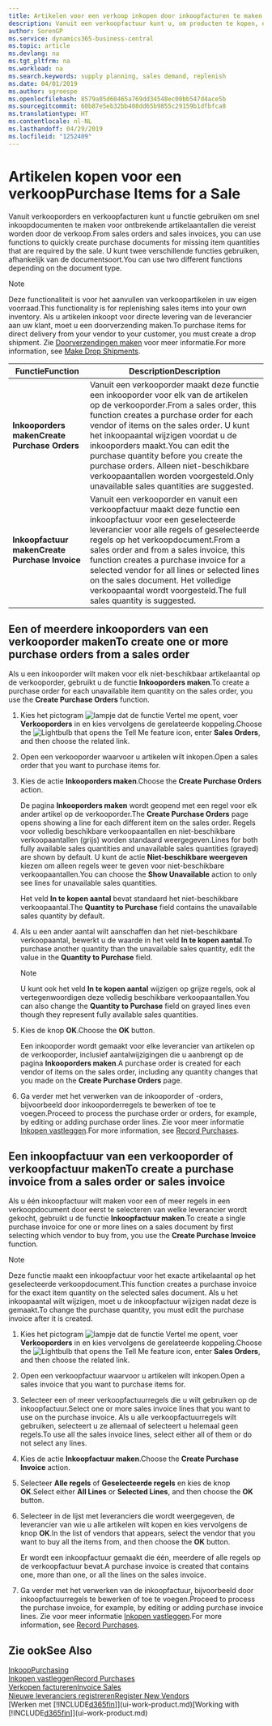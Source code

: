 ```yaml
---
title: Artikelen voor een verkoop inkopen door inkoopfacturen te maken | Microsoft Docs
description: Vanuit een verkoopfactuur kunt u, om producten te kopen, een inkoopfactuur maken voor een leverancier.
author: SorenGP
ms.service: dynamics365-business-central
ms.topic: article
ms.devlang: na
ms.tgt_pltfrm: na
ms.workload: na
ms.search.keywords: supply planning, sales demand, replenish
ms.date: 04/01/2019
ms.author: sgroespe
ms.openlocfilehash: 8579a05d60465a769dd34548ec00bb547d4ace5b
ms.sourcegitcommit: 60b87e5eb32bb408dd65b9855c29159b1dfbfca8
ms.translationtype: HT
ms.contentlocale: nl-NL
ms.lasthandoff: 04/29/2019
ms.locfileid: "1252409"
---
```

# <a name="purchase-items-for-a-sale"></a><span data-ttu-id="5e823-103">Artikelen kopen voor een verkoop</span><span class="sxs-lookup"><span data-stu-id="5e823-103">Purchase Items for a Sale</span></span>
<span data-ttu-id="5e823-104">Vanuit verkooporders en verkoopfacturen kunt u functie gebruiken om snel inkoopdocumenten te maken voor ontbrekende artikelaantallen die vereist worden door de verkoop.</span><span class="sxs-lookup"><span data-stu-id="5e823-104">From sales orders and sales invoices, you can use functions to quickly create purchase documents for missing item quantities that are required by the sale.</span></span> <span data-ttu-id="5e823-105">U kunt twee verschillende functies gebruiken, afhankelijk van de documentsoort.</span><span class="sxs-lookup"><span data-stu-id="5e823-105">You can use two different functions depending on the document type.</span></span>

> [!Note]
> <span data-ttu-id="5e823-106">Deze functionaliteit is voor het aanvullen van verkoopartikelen in uw eigen voorraad.</span><span class="sxs-lookup"><span data-stu-id="5e823-106">This functionality is for replenishing sales items into your own inventory.</span></span> <span data-ttu-id="5e823-107">Als u artikelen inkoopt voor directe levering van de leverancier aan uw klant, moet u een doorverzending maken.</span><span class="sxs-lookup"><span data-stu-id="5e823-107">To purchase items for direct delivery from your vendor to your customer, you must create a drop shipment.</span></span> <span data-ttu-id="5e823-108">Zie [Doorverzendingen maken](sales-how-drop-shipment.md) voor meer informatie.</span><span class="sxs-lookup"><span data-stu-id="5e823-108">For more information, see [Make Drop Shipments](sales-how-drop-shipment.md).</span></span>   

|<span data-ttu-id="5e823-109">Functie</span><span class="sxs-lookup"><span data-stu-id="5e823-109">Function</span></span>|<span data-ttu-id="5e823-110">Description</span><span class="sxs-lookup"><span data-stu-id="5e823-110">Description</span></span>|
|--------|-----------|
|<span data-ttu-id="5e823-111">**Inkooporders maken**</span><span class="sxs-lookup"><span data-stu-id="5e823-111">**Create Purchase Orders**</span></span>|<span data-ttu-id="5e823-112">Vanuit een verkooporder maakt deze functie een inkooporder voor elk van de artikelen op de verkooporder.</span><span class="sxs-lookup"><span data-stu-id="5e823-112">From a sales order, this function creates a purchase order for each vendor of items on the sales order.</span></span> <span data-ttu-id="5e823-113">U kunt het inkoopaantal wijzigen voordat u de inkooporders maakt.</span><span class="sxs-lookup"><span data-stu-id="5e823-113">You can edit the purchase quantity before you create the purchase orders.</span></span> <span data-ttu-id="5e823-114">Alleen niet-beschikbare verkoopaantallen worden voorgesteld.</span><span class="sxs-lookup"><span data-stu-id="5e823-114">Only unavailable sales quantities are suggested.</span></span>
|<span data-ttu-id="5e823-115">**Inkoopfactuur maken**</span><span class="sxs-lookup"><span data-stu-id="5e823-115">**Create Purchase Invoice**</span></span>|<span data-ttu-id="5e823-116">Vanuit een verkooporder en vanuit een verkoopfactuur maakt deze functie een inkoopfactuur voor een geselecteerde leverancier voor alle regels of geselecteerde regels op het verkoopdocument.</span><span class="sxs-lookup"><span data-stu-id="5e823-116">From a sales order and from a sales invoice, this function creates a purchase invoice for a selected vendor for all lines or selected lines on the sales document.</span></span> <span data-ttu-id="5e823-117">Het volledige verkoopaantal wordt voorgesteld.</span><span class="sxs-lookup"><span data-stu-id="5e823-117">The full sales quantity is suggested.</span></span>|

## <a name="to-create-one-or-more-purchase-orders-from-a-sales-order"></a><span data-ttu-id="5e823-118">Een of meerdere inkooporders van een verkooporder maken</span><span class="sxs-lookup"><span data-stu-id="5e823-118">To create one or more purchase orders from a sales order</span></span>
<span data-ttu-id="5e823-119">Als u een inkooporder wilt maken voor elk niet-beschikbaar artikelaantal op de verkooporder, gebruikt u de functie **Inkooporders maken**.</span><span class="sxs-lookup"><span data-stu-id="5e823-119">To create a purchase order for each unavailable item quantity on the sales order, you use the **Create Purchase Orders** function.</span></span>

1. <span data-ttu-id="5e823-120">Kies het pictogram ![lampje dat de functie Vertel me opent](media/ui-search/search_small.png "Vertel me wat u wilt doen"), voer **Verkooporders** in en kies vervolgens de gerelateerde koppeling.</span><span class="sxs-lookup"><span data-stu-id="5e823-120">Choose the ![Lightbulb that opens the Tell Me feature](media/ui-search/search_small.png "Tell me what you want to do") icon, enter **Sales Orders**, and then choose the related link.</span></span>
2. <span data-ttu-id="5e823-121">Open een verkooporder waarvoor u artikelen wilt inkopen.</span><span class="sxs-lookup"><span data-stu-id="5e823-121">Open a sales order that you want to purchase items for.</span></span>
3. <span data-ttu-id="5e823-122">Kies de actie **Inkooporders maken**.</span><span class="sxs-lookup"><span data-stu-id="5e823-122">Choose the **Create Purchase Orders** action.</span></span>

    <span data-ttu-id="5e823-123">De pagina **Inkooporders maken** wordt geopend met een regel voor elk ander artikel op de verkooporder.</span><span class="sxs-lookup"><span data-stu-id="5e823-123">The **Create Purchase Orders** page opens showing a line for each different item on the sales order.</span></span> <span data-ttu-id="5e823-124">Regels voor volledig beschikbare verkoopaantallen en niet-beschikbare verkoopaantallen (grijs) worden standaard weergegeven.</span><span class="sxs-lookup"><span data-stu-id="5e823-124">Lines for both fully available sales quantities and unavailable sales quantities (grayed) are shown by default.</span></span> <span data-ttu-id="5e823-125">U kunt de actie **Niet-beschikbare weergeven** kiezen om alleen regels weer te geven voor niet-beschikbare verkoopaantallen.</span><span class="sxs-lookup"><span data-stu-id="5e823-125">You can choose the **Show Unavailable** action to only see lines for unavailable sales quantities.</span></span>

    <span data-ttu-id="5e823-126">Het veld **In te kopen aantal** bevat standaard het niet-beschikbare verkoopaantal.</span><span class="sxs-lookup"><span data-stu-id="5e823-126">The **Quantity to Purchase** field contains the unavailable sales quantity by default.</span></span>
4. <span data-ttu-id="5e823-127">Als u een ander aantal wilt aanschaffen dan het niet-beschikbare verkoopaantal, bewerkt u de waarde in het veld **In te kopen aantal**.</span><span class="sxs-lookup"><span data-stu-id="5e823-127">To purchase another quantity than the unavailable sales quantity, edit the value in the **Quantity to Purchase** field.</span></span>

    > [!NOTE]  
    >   <span data-ttu-id="5e823-128">U kunt ook het veld **In te kopen aantal** wijzigen op grijze regels, ook al vertegenwoordigen deze volledig beschikbare verkoopaantallen.</span><span class="sxs-lookup"><span data-stu-id="5e823-128">You can also change the **Quantity to Purchase** field on grayed lines even though they represent fully available sales quantities.</span></span>
5. <span data-ttu-id="5e823-129">Kies de knop **OK**.</span><span class="sxs-lookup"><span data-stu-id="5e823-129">Choose the **OK** button.</span></span>

    <span data-ttu-id="5e823-130">Een inkooporder wordt gemaakt voor elke leverancier van artikelen op de verkooporder, inclusief aantalwijzigingen die u aanbrengt op de pagina **Inkooporders maken**.</span><span class="sxs-lookup"><span data-stu-id="5e823-130">A purchase order is created for each vendor of items on the sales order, including any quantity changes that you made on the **Create Purchase Orders** page.</span></span>
7. <span data-ttu-id="5e823-131">Ga verder met het verwerken van de inkooporder of -orders, bijvoorbeeld door inkooporderregels te bewerken of toe te voegen.</span><span class="sxs-lookup"><span data-stu-id="5e823-131">Proceed to process the purchase order or orders, for example, by editing or adding purchase order lines.</span></span> <span data-ttu-id="5e823-132">Zie voor meer informatie [Inkopen vastleggen](purchasing-how-record-purchases.md).</span><span class="sxs-lookup"><span data-stu-id="5e823-132">For more information, see [Record Purchases](purchasing-how-record-purchases.md).</span></span>


## <a name="to-create-a-purchase-invoice-from-a-sales-order-or-sales-invoice"></a><span data-ttu-id="5e823-133">Een inkoopfactuur van een verkooporder of verkoopfactuur maken</span><span class="sxs-lookup"><span data-stu-id="5e823-133">To create a purchase invoice from a sales order or sales invoice</span></span>
<span data-ttu-id="5e823-134">Als u één inkoopfactuur wilt maken voor een of meer regels in een verkoopdocument door eerst te selecteren van welke leverancier wordt gekocht, gebruikt u de functie **Inkoopfactuur maken**.</span><span class="sxs-lookup"><span data-stu-id="5e823-134">To create a single purchase invoice for one or more lines on a sales document by first selecting which vendor to buy from, you use the **Create Purchase Invoice** function.</span></span>

> [!NOTE]  
>   <span data-ttu-id="5e823-135">Deze functie maakt een inkoopfactuur voor het exacte artikelaantal op het geselecteerde verkoopdocument.</span><span class="sxs-lookup"><span data-stu-id="5e823-135">This function creates a purchase invoice for the exact item quantity on the selected sales document.</span></span> <span data-ttu-id="5e823-136">Als u het inkoopaantal wilt wijzigen, moet u de inkoopfactuur wijzigen nadat deze is gemaakt.</span><span class="sxs-lookup"><span data-stu-id="5e823-136">To change the purchase quantity, you must edit the purchase invoice after it is created.</span></span>  

1. <span data-ttu-id="5e823-137">Kies het pictogram ![lampje dat de functie Vertel me opent](media/ui-search/search_small.png "Vertel me wat u wilt doen"), voer **Verkooporders** in en kies vervolgens de gerelateerde koppeling.</span><span class="sxs-lookup"><span data-stu-id="5e823-137">Choose the ![Lightbulb that opens the Tell Me feature](media/ui-search/search_small.png "Tell me what you want to do") icon, enter **Sales Orders**, and then choose the related link.</span></span>
2. <span data-ttu-id="5e823-138">Open een verkoopfactuur waarvoor u artikelen wilt inkopen.</span><span class="sxs-lookup"><span data-stu-id="5e823-138">Open a sales invoice that you want to purchase items for.</span></span>
3. <span data-ttu-id="5e823-139">Selecteer een of meer verkoopfactuurregels die u wilt gebruiken op de inkoopfactuur.</span><span class="sxs-lookup"><span data-stu-id="5e823-139">Select one or more sales invoice lines that you want to use on the purchase invoice.</span></span> <span data-ttu-id="5e823-140">Als u alle verkoopfactuurregels wilt gebruiken, selecteert u ze allemaal of selecteert u helemaal geen regels.</span><span class="sxs-lookup"><span data-stu-id="5e823-140">To use all the sales invoice lines, select either all of them or do not select any lines.</span></span>
4. <span data-ttu-id="5e823-141">Kies de actie **Inkoopfactuur maken**.</span><span class="sxs-lookup"><span data-stu-id="5e823-141">Choose the **Create Purchase Invoice** action.</span></span>
5. <span data-ttu-id="5e823-142">Selecteer **Alle regels** of **Geselecteerde regels** en kies de knop **OK**.</span><span class="sxs-lookup"><span data-stu-id="5e823-142">Select either **All Lines** or **Selected Lines**, and then choose the **OK** button.</span></span>  
6. <span data-ttu-id="5e823-143">Selecteer in de lijst met leveranciers die wordt weergegeven, de leverancier van wie u alle artikelen wilt kopen en kies vervolgens de knop **OK**.</span><span class="sxs-lookup"><span data-stu-id="5e823-143">In the list of vendors that appears, select the vendor that you want to buy all the items from, and then choose the **OK** button.</span></span>

    <span data-ttu-id="5e823-144">Er wordt een inkoopfactuur gemaakt die één, meerdere of alle regels op de verkoopfactuur bevat.</span><span class="sxs-lookup"><span data-stu-id="5e823-144">A purchase invoice is created that contains one, more than one, or all the lines on the sales invoice.</span></span>
7. <span data-ttu-id="5e823-145">Ga verder met het verwerken van de inkoopfactuur, bijvoorbeeld door inkoopfactuurregels te bewerken of toe te voegen.</span><span class="sxs-lookup"><span data-stu-id="5e823-145">Proceed to process the purchase invoice, for example, by editing or adding purchase invoice lines.</span></span> <span data-ttu-id="5e823-146">Zie voor meer informatie [Inkopen vastleggen](purchasing-how-record-purchases.md).</span><span class="sxs-lookup"><span data-stu-id="5e823-146">For more information, see [Record Purchases](purchasing-how-record-purchases.md).</span></span>

## <a name="see-also"></a><span data-ttu-id="5e823-147">Zie ook</span><span class="sxs-lookup"><span data-stu-id="5e823-147">See Also</span></span>
[<span data-ttu-id="5e823-148">Inkoop</span><span class="sxs-lookup"><span data-stu-id="5e823-148">Purchasing</span></span>](purchasing-manage-purchasing.md)  
[<span data-ttu-id="5e823-149">Inkopen vastleggen</span><span class="sxs-lookup"><span data-stu-id="5e823-149">Record Purchases</span></span>](purchasing-how-record-purchases.md)  
[<span data-ttu-id="5e823-150">Verkopen factureren</span><span class="sxs-lookup"><span data-stu-id="5e823-150">Invoice Sales</span></span>](sales-how-invoice-sales.md)  
[<span data-ttu-id="5e823-151">Nieuwe leveranciers registreren</span><span class="sxs-lookup"><span data-stu-id="5e823-151">Register New Vendors</span></span>](purchasing-how-register-new-vendors.md)  
<span data-ttu-id="5e823-152">[Werken met [!INCLUDE[d365fin](includes/d365fin_md.md)]](ui-work-product.md)</span><span class="sxs-lookup"><span data-stu-id="5e823-152">[Working with [!INCLUDE[d365fin](includes/d365fin_md.md)]](ui-work-product.md)</span></span>
